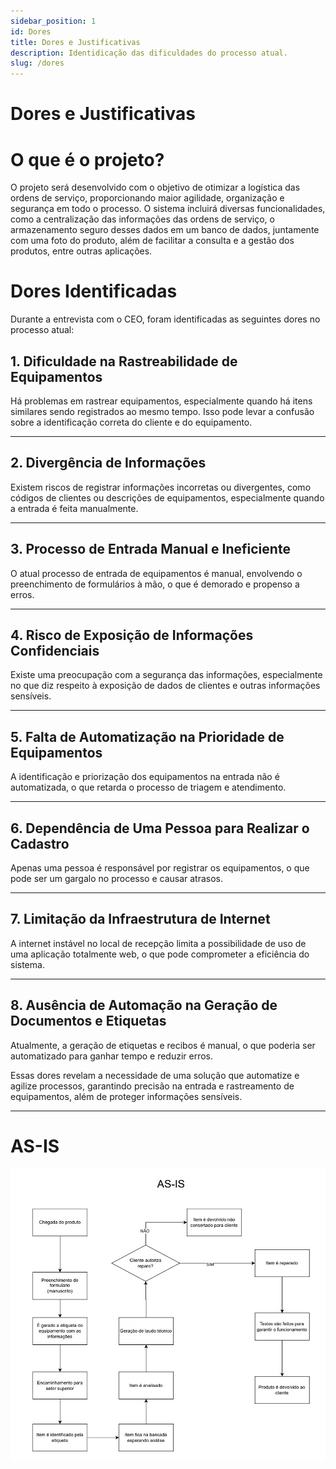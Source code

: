 ```yaml
---
sidebar_position: 1
id: Dores
title: Dores e Justificativas
description: Identidicação das dificuldades do processo atual.
slug: /dores
---
```


# Dores e Justificativas

# O que é o projeto?

O projeto será desenvolvido com o objetivo de otimizar a logística das ordens de serviço, proporcionando maior agilidade, organização e segurança em todo o processo. O sistema incluirá diversas funcionalidades, como a centralização das informações das ordens de serviço, o armazenamento seguro desses dados em um banco de dados, juntamente com uma foto do produto, além de facilitar a consulta e a gestão dos produtos, entre outras aplicações.

# Dores Identificadas

Durante a entrevista com o CEO, foram identificadas as seguintes dores no processo atual:

## 1. Dificuldade na Rastreabilidade de Equipamentos
Há problemas em rastrear equipamentos, especialmente quando há itens similares sendo registrados ao mesmo tempo. Isso pode levar a confusão sobre a identificação correta do cliente e do equipamento.

---

## 2. Divergência de Informações
Existem riscos de registrar informações incorretas ou divergentes, como códigos de clientes ou descrições de equipamentos, especialmente quando a entrada é feita manualmente.

---

## 3. Processo de Entrada Manual e Ineficiente
O atual processo de entrada de equipamentos é manual, envolvendo o preenchimento de formulários à mão, o que é demorado e propenso a erros.

---

## 4. Risco de Exposição de Informações Confidenciais
Existe uma preocupação com a segurança das informações, especialmente no que diz respeito à exposição de dados de clientes e outras informações sensíveis.

---

## 5. Falta de Automatização na Prioridade de Equipamentos
A identificação e priorização dos equipamentos na entrada não é automatizada, o que retarda o processo de triagem e atendimento.

---

## 6. Dependência de Uma Pessoa para Realizar o Cadastro
Apenas uma pessoa é responsável por registrar os equipamentos, o que pode ser um gargalo no processo e causar atrasos.

---

## 7. Limitação da Infraestrutura de Internet
A internet instável no local de recepção limita a possibilidade de uso de uma aplicação totalmente web, o que pode comprometer a eficiência do sistema.

---

## 8. Ausência de Automação na Geração de Documentos e Etiquetas
Atualmente, a geração de etiquetas e recibos é manual, o que poderia ser automatizado para ganhar tempo e reduzir erros.


Essas dores revelam a necessidade de uma solução que automatize e agilize processos, garantindo precisão na entrada e rastreamento de equipamentos, além de proteger informações sensíveis.


---

# AS-IS

![Fluxograma AS-IS](./img/AS-IS.jpg)


